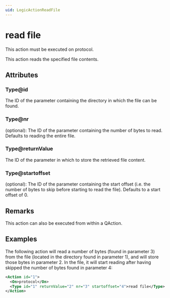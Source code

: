 ```yaml
---
uid: LogicActionReadFile
---
```


# read file

This action must be executed on protocol.

This action reads the specified file contents.

## Attributes

### Type@id

The ID of the parameter containing the directory in which the file can be found.

### Type@nr

(optional): The ID of the parameter containing the number of bytes to read. Defaults to reading the entire file.

### Type@returnValue

The ID of the parameter in which to store the retrieved file content.

### Type@startoffset

(optional): The ID of the parameter containing the start offset (i.e. the number of bytes to skip before starting to read the file). Defaults to a start offset of 0.

## Remarks

This action can also be executed from within a QAction.

## Examples

The following action will read a number of bytes (found in parameter 3) from the file (located in the directory found in parameter 1), and will store those bytes in parameter 2. In the file, it will start reading after having skipped the number of bytes found in parameter 4:

```xml
<Action id="1">
  <On>protocol</On>
  <Type id="1" returnValue="2" nr="3" startoffset="4">read file</Type>
</Action>
```
